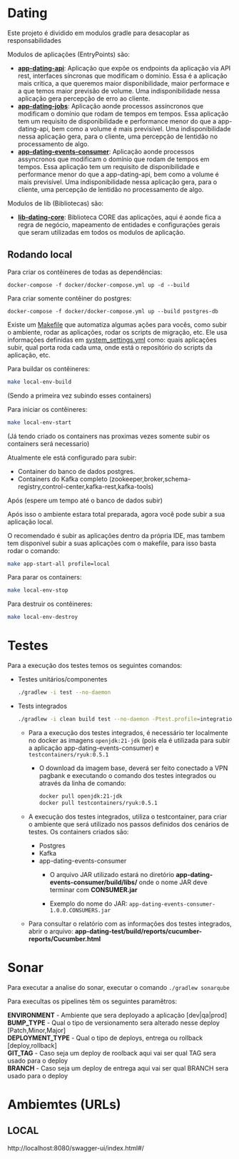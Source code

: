 # Dating

Este projeto é dividido em modulos gradle para desacoplar as responsabilidades

Modulos de aplicações (EntryPoints) são:
- **[app-dating-api](app-dating-api)**: Aplicação que expõe os endpoints da aplicação via API rest, interfaces síncronas que modificam o domínio. Essa é a aplicação mais crítica, a que queremos maior disponibilidade, maior performace e a que temos maior previsão de volume. Uma indisponibilidade nessa aplicação gera percepção de erro ao cliente.
- **[app-dating-jobs](app-dating-jobs)**: Aplicação aonde processos assíncronos que modificam o domínio que rodam de 
  tempos em tempos. Essa aplicação tem um requisito de disponibilidade e performance menor do que a app-dating-api, bem como a volume é mais previsível. Uma indisponibilidade nessa aplicação gera, para o cliente, uma percepção de lentidão no processamento de algo.
- **[app-dating-events-consumer](app-dating-events-consumer)**: Aplicação aonde processos assyncronos que modificam o domínio que rodam de tempos em tempos. Essa aplicação tem um requisito de disponibilidade e performance menor do que a app-dating-api, bem como a volume é mais previsível. Uma indisponibilidade nessa aplicação gera, para o cliente, uma percepção de lentidão no processamento de algo.

Modulos de lib (Bibliotecas) são:
- **[lib-dating-core](lib-dating-core)**: Biblioteca CORE das aplicações, aqui é aonde fica a 
  regra de negócio, mapeamento de entidades e configurações gerais que seram utilizadas em todos os modulos de aplicação.

## Rodando local

Para criar os contêineres de todas as dependências:
```
docker-compose -f docker/docker-compose.yml up -d --build
```

Para criar somente contêiner do postgres:
```
docker-compose -f docker/docker-compose.yml up --build postgres-db
```

Existe um [Makefile](Makefile) que automatiza algumas ações para vocês, como subir o ambiente, rodar as aplicações, rodar os scripts de migração, etc.
Ele usa informações definidas em [system_settings.yml](system_settings.yml) como: quais aplicações subir, qual porta roda cada uma, onde está o repositório do scripts da aplicação, etc.

Para buildar os contêineres:
```bash
make local-env-build
```
(Sendo a primeira vez subindo esses containers)

Para iniciar os contêineres:
```bash
make local-env-start
```
(Já tendo criado os containers nas proximas vezes somente subir os containers será necessario)

Atualmente ele está configurado para subir:
- Container do banco de dados postgres.
- Containers do Kafka completo (zookeeper,broker,schema-registry,control-center,kafka-rest,kafka-tools)

Após (espere um tempo até o banco de dados subir)

Após isso o ambiente estara total preparada, agora você pode subir a sua aplicação local.

O recomendado é subir as aplicações dentro da própria IDE, mas tambem tem disponivel subir a suas aplicações com o makefile, para isso basta rodar o comando:
```bash
make app-start-all profile=local
```

Para parar os containers:
```bash
make local-env-stop
```

Para destruir os contêineres:
```bash
make local-env-destroy
```

# Testes

Para a execução dos testes temos os seguintes comandos:

* Testes unitários/componentes
   ```bash
  ./gradlew -i test --no-daemon
   ```
* Tests integrados
  ```bash
  ./gradlew -i clean build test --no-daemon -Ptest.profile=integration
  ```
  * Para a execução dos testes integrados, é necessário ter localmente no docker as imagens `openjdk:21-jdk` (pois ela é utilizada para subir a aplicação
    app-dating-events-consumer) e `testcontainers/ryuk:0.5.1`

    * O download da imagem base, deverá ser feito conectado a VPN pagbank e executando o comando dos testes
      integrados ou através da linha de comando:
      ```bash
      docker pull openjdk:21-jdk
      docker pull testcontainers/ryuk:0.5.1
      ```
  * A execução dos testes integrados, utiliza o testcontainer, para criar o ambiente que será utilizado nos passos
    definidos dos cenários de testes. Os containers criados são:
    * Postgres
    * Kafka
    * app-dating-events-consumer
      * O arquivo JAR utilizado estará no diretório <b>app-dating-events-consumer/build/libs/</b> onde o nome
        JAR deve terminar com <b>CONSUMER.jar</b>

      * Exemplo do nome do JAR: `app-dating-events-consumer-1.0.0.CONSUMERS.jar`
  * Para consultar o relatório com as informações dos testes integrados, abrir o arquivo:
    <b>app-dating-test/build/reports/cucumber-reports/Cucumber.html</b>

# Sonar

Para executar a analise do sonar, executar o comando `./gradlew sonarqube`

Para execultas os pipelines têm os seguintes paramêtros:

**ENVIRONMENT** - Ambiente que sera deployado a aplicação [dev|qa|prod] <br>
**BUMP_TYPE** - Qual o tipo de versionamento sera alterado nesse deploy [Patch,Minor,Major] <br>
**DEPLOYMENT_TYPE** - Qual o tipo de deploys, entrega ou rollback [deploy,rollback] <br>
**GIT_TAG** - Caso seja um deploy de roolback aqui vai ser qual TAG sera usado para o deploy <br>
**BRANCH** - Caso seja um deploy de entrega aqui vai ser qual BRANCH sera usado para o deploy <br>

# Ambiemtes (URLs)
## **LOCAL**

http://localhost:8080/swagger-ui/index.html#/
